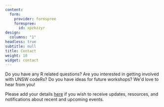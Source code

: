 ```yaml
---
content:
  form:
    provider: formspree
    formspree:
      id: xpzkzzyr
design:
  columns: "1"
headless: true
subtitle: null
title: Contact
weight: 10
widget: contact
---
```


Do you have any R related questions? Are you interested in getting involved with UNSW codeRs? Do you have ideas for future workshops? We'd love to hear from you! 

Please add your details [here](https://docs.google.com/spreadsheets/d/1X4bjxszAdLV5h439slLAItRMHkc_3pPdenQmxS044Zo/edit#gid=0) if you wish to receive updates, resources, and notifications about recent and upcoming events. 
